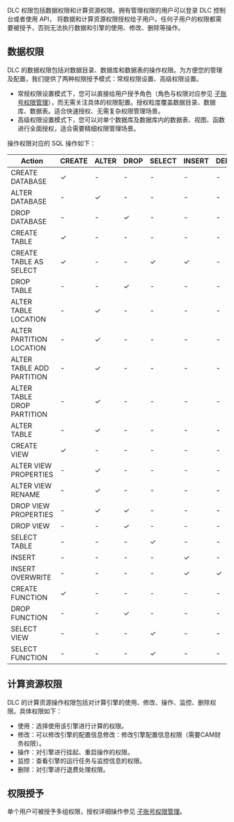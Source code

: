 DLC 权限包括数据权限和计算资源权限。拥有管理权限的用户可以登录 DLC 控制台或者使用 API， 将数据和计算资源权限授权给子用户。任何子用户的权限都需要被授予，否则无法执行数据和引擎的使用、修改、删除等操作。
## 数据权限
DLC 的数据权限包括对数据目录、数据库和数据表的操作权限。为方便您的管理及配置，我们提供了两种权限授予模式：常规权限设置、高级权限设置。
- 常规权限设置模式下，您可以直接给用户授予角色（角色与权限对应参见 [子账号权限管理](https://cloud.tencent.com/document/product/1342/61976)），而无需关注具体的权限配置。授权粒度覆盖数据目录、数据库、数据表。适合快速授权、无需复杂权限管理场景。
- 高级权限设置模式下，您可以对单个数据库及数据库内的数据表、视图、函数进行全面授权，适合需要精细权限管理场景。

操作权限对应的 SQL 操作如下：

| Action | CREATE | ALTER |	DROP	 |	SELECT	 |	INSERT |		DELETE	 |	Target |	
|---------|---------|---------|---------|---------|---------|---------|---------|
| CREATE DATABASE| 	✓| -| - | - | - | -|  	Cataglog| 
| ALTER DATABASE| -| 	✓| -| -| -| -| 					Database| 
| DROP DATABASE| 	-| 	-	| ✓| -| 	-| -| 			Database| 
| CREATE TABLE|  	✓| -| - | - | - | -|  	Database| 
| CREATE TABLE AS SELECT| ✓| -| - | ✓ | ✓ | -|  	Database/Table| 
| DROP TABLE| -| 	-	| ✓| -| 	-| -| 	Table|
| ALTER TABLE LOCATION	|  -| 	✓| -| -| -| -| 				Table| 		
| ALTER PARTITION LOCATION| 	 -| 	✓| -| -| -| -| 					Table| 		
| ALTER TABLE ADD PARTITION| 	 -| 	✓| -| -| -| -| 					Table| 		
| ALTER TABLE DROP PARTITION	| -| 	✓| -| -| -| -| 							Table| 		
| ALTER TABLE| 	 -| 	✓| -| -| -| -| 						Table| 		
| CREATE VIEW| ✓| -| - | - | - | -|  				Database| 		
| ALTER VIEW PROPERTIES	|  -| 	✓| -| -| -| -| 	View|
| ALTER VIEW RENAME	|  -| 	✓| -| -| -| -| 			View|
| DROP VIEW PROPERTIES| 	 -| ✓| ✓| -| -| -| 			View|  
| DROP VIEW| 		 	-| 	-	| ✓| -| 	-| -| 			View|  
| SELECT TABLE| 		 	-| 	-	| -| ✓| 	-| -| 	Table|  
| INSERT	| 			 	-| 	-	| -| -| 	✓| -| 	Table|  
| INSERT OVERWRITE	| 		 	-| 	-	| -| -| 	✓| ✓| 	Table|  
| CREATE FUNCTION| 		✓| -| - | - | - | -|  			Database|  
| DROP FUNCTION| 	-| -| ✓ | - | - | -|  	Function|  
| SELECT VIEW		| 		-| -| - | ✓ | - | -|  	View|  
| SELECT FUNCTION		| 	-| -| - | ✓ | - | -|			Function|  

## 计算资源权限
DLC 的计算资源操作权限包括对计算引擎的使用、修改、操作、监控、删除权限。具体权限如下：
- 使用：选择使用该引擎进行计算的权限。
- 修改：可以修改引擎的配置信息修改：修改引擎配置信息权限（需要CAM财务权限）。
- 操作：对引擎进行挂起、重启操作的权限。
- 监控：查看引擎的运行任务与监控信息的权限。
- 删除：对引擎进行退费处理权限。

## 权限授予
单个用户可被授予多组权限，授权详细操作参见 [子账号权限管理](https://cloud.tencent.com/document/product/1342/61976)。

